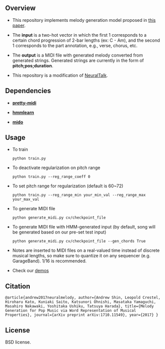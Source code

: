 ## Overview

- This repository implements melody generation model proposed in [this paper](https://arxiv.org/abs/1710.11549).

- The **input** is a two-hot vector in which the first 1 corresponds to a certain chord progression of 2-bar lengths (ex: C - Am), and the second 1 corresponds to the part annotation, e.g., verse, chorus, etc.

- The **output** is a MIDI file with generated melody converted from generated strings. Generated strings are currently in the form of **pitch;pos;duration**.

-  This repository is a modification of [NeuralTalk](https://github.com/karpathy/neuraltalk).


## Dependencies
- **[pretty-midi](https://github.com/craffel/pretty-midi)**

- **[hmmlearn](https://github.com/hmmlearn/hmmlearn)**

- **[mido](http://mido.readthedocs.io/en/latest/installing.html)** 

## Usage
- To train

  `python train.py`

- To deactivate regularization on pitch range

  `python train.py --reg_range_coeff 0`

- To set pitch range for regularization (default is 60~72)

  `python train.py --reg_range_min your_min_val --reg_range_max your_max_val`

- To generate MIDI file

  `python generate_midi.py cv/checkpoint_file`

- To generate MIDI file with HMM-generated input (by default, song will be generated based on our pre-set test input)

  `python generate_midi.py cv/checkpoint_file --gen_chords True`


- Notes are inserted to MIDI files on a real-valued time instead of discrete musical lengths, so make sure to quantize it on any sequencer (e.g. GarageBand). 1/16 is recommended. 

- Check our [demos](https://soundcloud.com/iclr2018eval)

## Citation
`@article{andrew2017neuralmelody,
    author={Andrew Shin, Leopold Crestel, Hiroharu Kato, Kuniaki Saito, Katsunori Ohnishi, Masataka Yamaguchi, Masahiro Nakawaki, Yoshitaka Ushiku, Tatsuya Harada},
    title={Melody Generation for Pop Music via Word Representation of Musical Properties},
    journal={arXiv preprint arXiv:1710.11549},
    year={2017}
}`

## License
BSD license.
